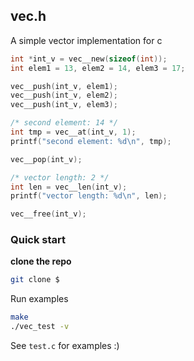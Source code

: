 ## vec.h

A simple vector implementation for c

```c
int *int_v = vec__new(sizeof(int));
int elem1 = 13, elem2 = 14, elem3 = 17;

vec__push(int_v, elem1);
vec__push(int_v, elem2);
vec__push(int_v, elem3);

/* second element: 14 */
int tmp = vec__at(int_v, 1);
printf("second element: %d\n", tmp);

vec__pop(int_v);

/* vector length: 2 */
int len = vec__len(int_v);
printf("vector length: %d\n", len);

vec__free(int_v);
```

### Quick start

**clone the repo**
```bash
git clone $
```

Run examples
```bash
make
./vec_test -v
```

See `test.c` for examples :)

